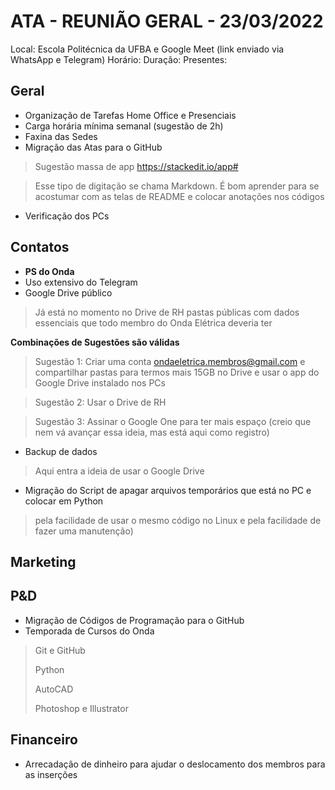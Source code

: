 #  ATA - REUNIÃO GERAL - 23/03/2022

Local: Escola Politécnica da UFBA e Google Meet (link enviado via WhatsApp e Telegram)
Horário:
Duração:
Presentes:

##  Geral
 - Organização de Tarefas Home Office e Presenciais
 - Carga horária mínima semanal (sugestão de 2h)
 - Faxina das Sedes
 - Migração das Atas para o GitHub
 >Sugestão massa de app https://stackedit.io/app#

>Esse tipo de digitação se chama Markdown. É bom aprender para se acostumar com as telas de README e colocar anotações nos códigos
 - Verificação dos PCs
 
 


##  Contatos
- **PS do Onda**
- Uso extensivo do Telegram
- Google Drive público 
> Já está no momento no Drive de RH pastas públicas com dados essenciais que todo membro do Onda Elétrica deveria ter

**Combinações de Sugestões são válidas**

> Sugestão 1: Criar uma conta ondaeletrica.membros@gmail.com e compartilhar pastas para termos mais 15GB no Drive e usar o app do Google Drive instalado nos PCs
 
 > Sugestão 2: Usar o Drive de RH


> Sugestão 3: Assinar o Google One para ter mais espaço (creio que nem vá avançar essa ideia, mas está aqui como registro)
> 
- Backup de dados
 > Aqui entra a ideia de usar o Google Drive

- Migração do Script de apagar arquivos temporários que está no PC e colocar em Python 

>pela facilidade de usar o mesmo código no Linux e pela facilidade de fazer uma manutenção)




##  Marketing

##  P&D
- Migração de Códigos de Programação para o GitHub
- Temporada de Cursos do Onda
> Git e GitHub
> 
> Python
> 
> AutoCAD
> 
> Photoshop e Illustrator


##  Financeiro

- Arrecadação de dinheiro para ajudar o deslocamento dos membros para as inserções
